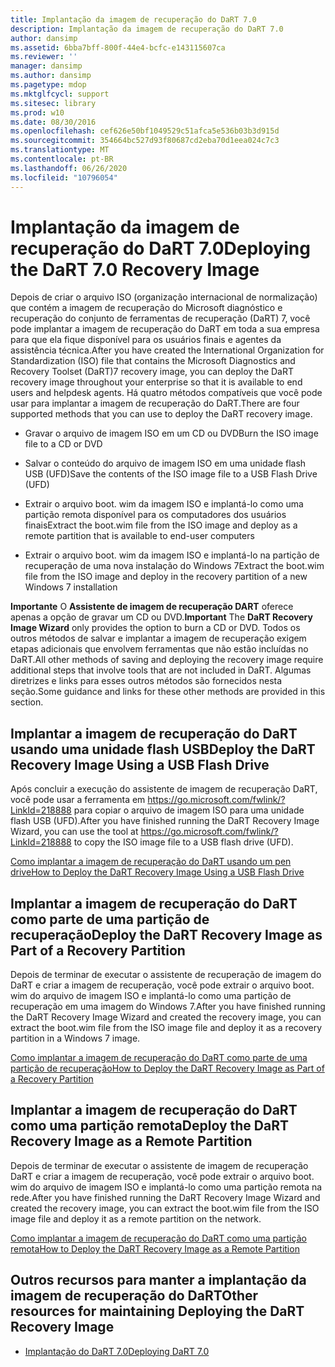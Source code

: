 ```yaml
---
title: Implantação da imagem de recuperação do DaRT 7.0
description: Implantação da imagem de recuperação do DaRT 7.0
author: dansimp
ms.assetid: 6bba7bff-800f-44e4-bcfc-e143115607ca
ms.reviewer: ''
manager: dansimp
ms.author: dansimp
ms.pagetype: mdop
ms.mktglfcycl: support
ms.sitesec: library
ms.prod: w10
ms.date: 08/30/2016
ms.openlocfilehash: cef626e50bf1049529c51afca5e536b03b3d915d
ms.sourcegitcommit: 354664bc527d93f80687cd2eba70d1eea024c7c3
ms.translationtype: MT
ms.contentlocale: pt-BR
ms.lasthandoff: 06/26/2020
ms.locfileid: "10796054"
---
```

# <span data-ttu-id="26c5b-103">Implantação da imagem de recuperação do DaRT 7.0</span><span class="sxs-lookup"><span data-stu-id="26c5b-103">Deploying the DaRT 7.0 Recovery Image</span></span>


<span data-ttu-id="26c5b-104">Depois de criar o arquivo ISO (organização internacional de normalização) que contém a imagem de recuperação do Microsoft diagnóstico e recuperação do conjunto de ferramentas de recuperação (DaRT) 7, você pode implantar a imagem de recuperação do DaRT em toda a sua empresa para que ela fique disponível para os usuários finais e agentes da assistência técnica.</span><span class="sxs-lookup"><span data-stu-id="26c5b-104">After you have created the International Organization for Standardization (ISO) file that contains the Microsoft Diagnostics and Recovery Toolset (DaRT)7 recovery image, you can deploy the DaRT recovery image throughout your enterprise so that it is available to end users and helpdesk agents.</span></span> <span data-ttu-id="26c5b-105">Há quatro métodos compatíveis que você pode usar para implantar a imagem de recuperação do DaRT.</span><span class="sxs-lookup"><span data-stu-id="26c5b-105">There are four supported methods that you can use to deploy the DaRT recovery image.</span></span>

-   <span data-ttu-id="26c5b-106">Gravar o arquivo de imagem ISO em um CD ou DVD</span><span class="sxs-lookup"><span data-stu-id="26c5b-106">Burn the ISO image file to a CD or DVD</span></span>

-   <span data-ttu-id="26c5b-107">Salvar o conteúdo do arquivo de imagem ISO em uma unidade flash USB (UFD)</span><span class="sxs-lookup"><span data-stu-id="26c5b-107">Save the contents of the ISO image file to a USB Flash Drive (UFD)</span></span>

-   <span data-ttu-id="26c5b-108">Extrair o arquivo boot. wim da imagem ISO e implantá-lo como uma partição remota disponível para os computadores dos usuários finais</span><span class="sxs-lookup"><span data-stu-id="26c5b-108">Extract the boot.wim file from the ISO image and deploy as a remote partition that is available to end-user computers</span></span>

-   <span data-ttu-id="26c5b-109">Extrair o arquivo boot. wim da imagem ISO e implantá-lo na partição de recuperação de uma nova instalação do Windows 7</span><span class="sxs-lookup"><span data-stu-id="26c5b-109">Extract the boot.wim file from the ISO image and deploy in the recovery partition of a new Windows 7 installation</span></span>

<span data-ttu-id="26c5b-110">**Importante**  O **Assistente de imagem de recuperação DART** oferece apenas a opção de gravar um CD ou DVD.</span><span class="sxs-lookup"><span data-stu-id="26c5b-110">**Important** The **DaRT Recovery Image Wizard** only provides the option to burn a CD or DVD.</span></span> <span data-ttu-id="26c5b-111">Todos os outros métodos de salvar e implantar a imagem de recuperação exigem etapas adicionais que envolvem ferramentas que não estão incluídas no DaRT.</span><span class="sxs-lookup"><span data-stu-id="26c5b-111">All other methods of saving and deploying the recovery image require additional steps that involve tools that are not included in DaRT.</span></span> <span data-ttu-id="26c5b-112">Algumas diretrizes e links para esses outros métodos são fornecidos nesta seção.</span><span class="sxs-lookup"><span data-stu-id="26c5b-112">Some guidance and links for these other methods are provided in this section.</span></span>

 

## <span data-ttu-id="26c5b-113">Implantar a imagem de recuperação do DaRT usando uma unidade flash USB</span><span class="sxs-lookup"><span data-stu-id="26c5b-113">Deploy the DaRT Recovery Image Using a USB Flash Drive</span></span>


<span data-ttu-id="26c5b-114">Após concluir a execução do assistente de imagem de recuperação DaRT, você pode usar a ferramenta em <https://go.microsoft.com/fwlink/?LinkId=218888> para copiar o arquivo de imagem ISO para uma unidade flash USB (UFD).</span><span class="sxs-lookup"><span data-stu-id="26c5b-114">After you have finished running the DaRT Recovery Image Wizard, you can use the tool at <https://go.microsoft.com/fwlink/?LinkId=218888> to copy the ISO image file to a USB flash drive (UFD).</span></span>

[<span data-ttu-id="26c5b-115">Como implantar a imagem de recuperação do DaRT usando um pen drive</span><span class="sxs-lookup"><span data-stu-id="26c5b-115">How to Deploy the DaRT Recovery Image Using a USB Flash Drive</span></span>](how-to-deploy-the-dart-recovery-image-using-a-usb-flash-drive-dart-7.md)

## <span data-ttu-id="26c5b-116">Implantar a imagem de recuperação do DaRT como parte de uma partição de recuperação</span><span class="sxs-lookup"><span data-stu-id="26c5b-116">Deploy the DaRT Recovery Image as Part of a Recovery Partition</span></span>


<span data-ttu-id="26c5b-117">Depois de terminar de executar o assistente de recuperação de imagem do DaRT e criar a imagem de recuperação, você pode extrair o arquivo boot. wim do arquivo de imagem ISO e implantá-lo como uma partição de recuperação em uma imagem do Windows 7.</span><span class="sxs-lookup"><span data-stu-id="26c5b-117">After you have finished running the DaRT Recovery Image Wizard and created the recovery image, you can extract the boot.wim file from the ISO image file and deploy it as a recovery partition in a Windows 7 image.</span></span>

[<span data-ttu-id="26c5b-118">Como implantar a imagem de recuperação do DaRT como parte de uma partição de recuperação</span><span class="sxs-lookup"><span data-stu-id="26c5b-118">How to Deploy the DaRT Recovery Image as Part of a Recovery Partition</span></span>](how-to-deploy-the-dart-recovery-image-as-part-of-a-recovery-partition-dart-7.md)

## <span data-ttu-id="26c5b-119">Implantar a imagem de recuperação do DaRT como uma partição remota</span><span class="sxs-lookup"><span data-stu-id="26c5b-119">Deploy the DaRT Recovery Image as a Remote Partition</span></span>


<span data-ttu-id="26c5b-120">Depois de terminar de executar o assistente de imagem de recuperação DaRT e criar a imagem de recuperação, você pode extrair o arquivo boot. wim do arquivo de imagem ISO e implantá-lo como uma partição remota na rede.</span><span class="sxs-lookup"><span data-stu-id="26c5b-120">After you have finished running the DaRT Recovery Image Wizard and created the recovery image, you can extract the boot.wim file from the ISO image file and deploy it as a remote partition on the network.</span></span>

[<span data-ttu-id="26c5b-121">Como implantar a imagem de recuperação do DaRT como uma partição remota</span><span class="sxs-lookup"><span data-stu-id="26c5b-121">How to Deploy the DaRT Recovery Image as a Remote Partition</span></span>](how-to-deploy-the-dart-recovery-image-as-a-remote-partition-dart-7.md)

## <span data-ttu-id="26c5b-122">Outros recursos para manter a implantação da imagem de recuperação do DaRT</span><span class="sxs-lookup"><span data-stu-id="26c5b-122">Other resources for maintaining Deploying the DaRT Recovery Image</span></span>


-   [<span data-ttu-id="26c5b-123">Implantação do DaRT 7.0</span><span class="sxs-lookup"><span data-stu-id="26c5b-123">Deploying DaRT 7.0</span></span>](deploying-dart-70-new-ia.md)

 

 





